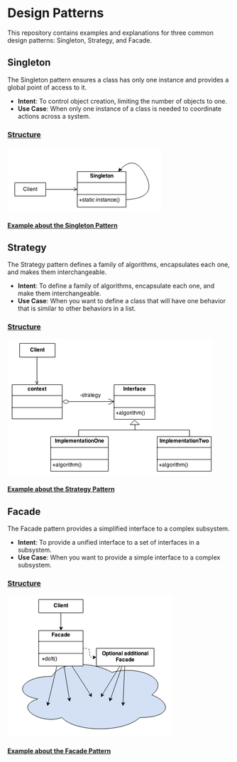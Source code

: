 # Design Patterns

This repository contains examples and explanations for three common design patterns: Singleton, Strategy, and Facade.

## Singleton

The Singleton pattern ensures a class has only one instance and provides a global point of access to it.

- **Intent**: To control object creation, limiting the number of objects to one.
- **Use Case**: When only one instance of a class is needed to coordinate actions across a system.

### [Structure](https://sourcemaking.com/design_patterns/singleton)
![img.png](assets/img.png)
#### [Example about the Singleton Pattern](./src/main/java/one/digitalinnovation/gof/singleton)

## Strategy

The Strategy pattern defines a family of algorithms, encapsulates each one, and makes them interchangeable.

- **Intent**: To define a family of algorithms, encapsulate each one, and make them interchangeable.
- **Use Case**: When you want to define a class that will have one behavior that is similar to other behaviors in a list.

### [Structure](https://sourcemaking.com/design_patterns/strategy)
![img_1.png](assets/img_1.png)
#### [Example about the Strategy Pattern](./src/main/java/one/digitalinnovation/gof/strategy)

## Facade

The Facade pattern provides a simplified interface to a complex subsystem.

- **Intent**: To provide a unified interface to a set of interfaces in a subsystem.
- **Use Case**: When you want to provide a simple interface to a complex subsystem.

### [Structure](https://sourcemaking.com/design_patterns/facade)
![img_2.png](assets/img_2.png)
#### [Example about the Facade Pattern](./src/main/java/one/digitalinnovation/gof/facade)
